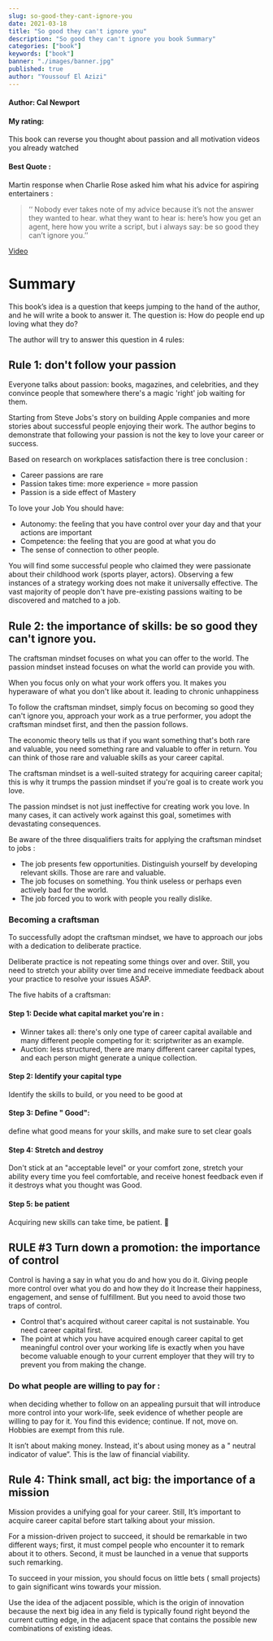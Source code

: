 ```yaml
---
slug: so-good-they-cant-ignore-you
date: 2021-03-18
title: "So good they can't ignore you"
description: "So good they can't ignore you book Summary"
categories: ["book"]
keywords: ["book"]
banner: "./images/banner.jpg"
published: true
author: "Youssouf El Azizi"
---
```


#### Author: Cal Newport

#### My rating:

This book can reverse you thought about passion and all motivation videos you already watched

#### Best Quote :

Martin response when Charlie Rose asked him what his advice for aspiring entertainers :

> ‘‘ Nobody ever takes note of my advice because it’s not the answer they wanted to hear. what they want to hear is: here’s how you get an agent, here how you write a script, but i always say: be so good they can’t ignore you.’’

[Video](https://www.youtube.com/watch?v=teAvv6jnuXY)

# Summary

This book’s idea is a question that keeps jumping to the hand of the author, and he will write a book to answer it. The question is: How do people end up loving what they do?

The author will try to answer this question in 4 rules:

## Rule 1: don't follow your passion

Everyone talks about passion: books, magazines, and celebrities, and they convince people that somewhere there's a magic 'right' job waiting for them.

Starting from Steve Jobs's story on building Apple companies and more stories about successful people enjoying their work. The author begins to demonstrate that following your passion is not the key to love your career or success.

Based on research on workplaces satisfaction there is tree conclusion :

- Career passions are rare
- Passion takes time: more experience = more passion
- Passion is a side effect of Mastery

To love your Job You should have:

- Autonomy: the feeling that you have control over your day and that your actions are important
- Competence: the feeling that you are good at what you do
- The sense of connection to other people.

You will find some successful people who claimed they were passionate about their childhood work (sports player, actors). Observing a few instances of a strategy working does not make it universally effective. The vast majority of people don't have pre-existing passions waiting to be discovered and matched to a job.

## Rule 2: the importance of skills: be so good they can't ignore you.

The craftsman mindset focuses on what you can offer to the world. The passion mindset instead focuses on what the world can provide you with.

When you focus only on what your work offers you. It makes you hyperaware of what you don't like about it. leading to chronic unhappiness

To follow the craftsman mindset, simply focus on becoming so good they can't ignore you, approach your work as a true performer, you adopt the craftsman mindset first, and then the passion follows.

The economic theory tells us that if you want something that's both rare and valuable, you need something rare and valuable to offer in return. You can think of those rare and valuable skills as your career capital.

The craftsman mindset is a well-suited strategy for acquiring career capital; this is why it trumps the passion mindset if you're goal is to create work you love.

The passion mindset is not just ineffective for creating work you love. In many cases, it can actively work against this goal, sometimes with devastating consequences.

Be aware of the three disqualifiers traits for applying the craftsman mindset to jobs :

- The job presents few opportunities. Distinguish yourself by developing relevant skills. Those are rare and valuable.
- The job focuses on something. You think useless or perhaps even actively bad for the world.
- The job forced you to work with people you really dislike.

### Becoming a craftsman

To successfully adopt the craftsman mindset, we have to approach our jobs with a dedication to deliberate practice.

Deliberate practice is not repeating some things over and over. Still, you need to stretch your ability over time and receive immediate feedback about your practice to resolve your issues ASAP.

The five habits of a craftsman:

#### Step 1: Decide what capital market you're in :

- Winner takes all: there's only one type of career capital available and many different people competing for it: scriptwriter as an example.
- Auction: less structured, there are many different career capital types, and each person might generate a unique collection.

#### Step 2: Identify your capital type

Identify the skills to build, or you need to be good at

#### Step 3: Define " Good":

define what good means for your skills, and make sure to set clear goals

#### Step 4: Stretch and destroy

Don't stick at an "acceptable level" or your comfort zone, stretch your ability every time you feel comfortable, and receive honest feedback even if it destroys what you thought was Good.

#### Step 5: be patient

Acquiring new skills can take time, be patient. 🤗

## RULE #3 Turn down a promotion: the importance of control

Control is having a say in what you do and how you do it. Giving people more control over what you do and how they do it Increase their happiness, engagement, and sense of fulfillment. But you need to avoid those two traps of control.

- Control that's acquired without career capital is not sustainable. You need career capital first.
- The point at which you have acquired enough career capital to get meaningful control over your working life is exactly when you have become valuable enough to your current employer that they will try to prevent you from making the change.

### Do what people are willing to pay for :

when deciding whether to follow on an appealing pursuit that will introduce more control into your work-life, seek evidence of whether people are willing to pay for it. You find this evidence; continue. If not, move on. Hobbies are exempt from this rule.

It isn’t about making money. Instead, it's about using money as a " neutral indicator of value”. This is the law of financial viability.

## Rule 4: Think small, act big: the importance of a mission

Mission provides a unifying goal for your career. Still, It’s important to acquire career capital before start talking about your mission.

For a mission-driven project to succeed, it should be remarkable in two different ways; first, it must compel people who encounter it to remark about it to others. Second, it must be launched in a venue that supports such remarking.

To succeed in your mission, you should focus on little bets ( small projects) to gain significant wins towards your mission.

Use the idea of the adjacent possible, which is the origin of innovation because the next big idea in any field is typically found right beyond the current cutting edge, in the adjacent space that contains the possible new combinations of existing ideas.
